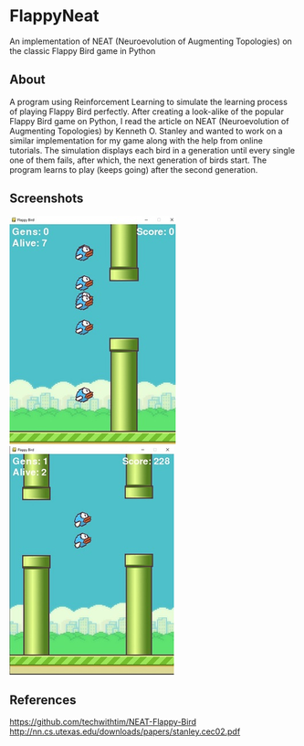 # FlappyNeat
An implementation of NEAT (Neuroevolution of Augmenting Topologies) on the classic Flappy Bird game in Python

## About
A program using Reinforcement Learning to simulate the learning process of playing Flappy Bird perfectly. After creating a look-alike of the popular Flappy Bird game on Python, I read the article on NEAT (Neuroevolution of Augmenting Topologies) by Kenneth O. Stanley and wanted to work on a similar implementation for my game along with the help from online tutorials. The simulation displays each bird in a generation until every single one of them fails, after which, the next generation of birds start. The program learns to play (keeps going) after the second generation.

## Screenshots
![alt text](https://github.com/mehmetsan/FlappyNeat/blob/main/shots/gen0.jpg?raw=true)
![alt text](https://github.com/mehmetsan/FlappyNeat/blob/main/shots/gen1.jpg?raw=true)

## References
https://github.com/techwithtim/NEAT-Flappy-Bird
<br>
http://nn.cs.utexas.edu/downloads/papers/stanley.cec02.pdf
